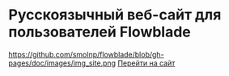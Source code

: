 # Русскоязычный веб-сайт для пользователей Flowblade
https://github.com/smolnp/flowblade/blob/gh-pages/doc/images/img_site.png
[Перейти на сайт](https://smolnp.github.io/flowblade/)
